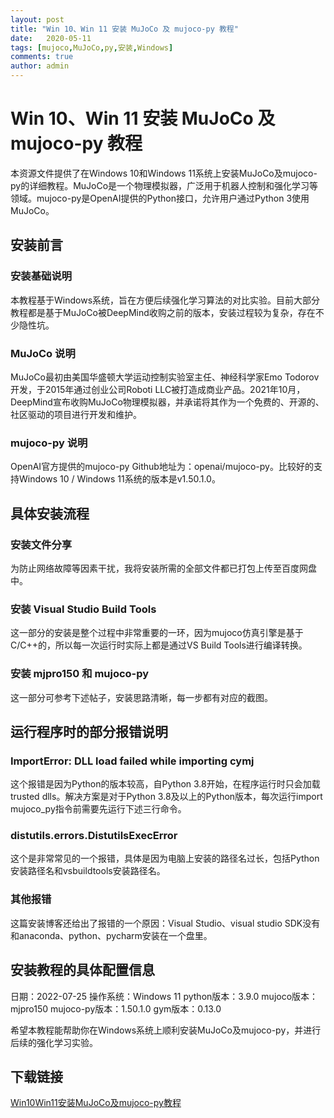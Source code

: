 ```yaml
---
layout: post
title: "Win 10、Win 11 安装 MuJoCo 及 mujoco-py 教程"
date:   2020-05-11
tags: [mujoco,MuJoCo,py,安装,Windows]
comments: true
author: admin
---
```

# Win 10、Win 11 安装 MuJoCo 及 mujoco-py 教程

本资源文件提供了在Windows 10和Windows 11系统上安装MuJoCo及mujoco-py的详细教程。MuJoCo是一个物理模拟器，广泛用于机器人控制和强化学习等领域。mujoco-py是OpenAI提供的Python接口，允许用户通过Python 3使用MuJoCo。

## 安装前言

### 安装基础说明
本教程基于Windows系统，旨在方便后续强化学习算法的对比实验。目前大部分教程都是基于MuJoCo被DeepMind收购之前的版本，安装过程较为复杂，存在不少隐性坑。

### MuJoCo 说明
MuJoCo最初由美国华盛顿大学运动控制实验室主任、神经科学家Emo Todorov开发，于2015年通过创业公司Roboti LLC被打造成商业产品。2021年10月，DeepMind宣布收购MuJoCo物理模拟器，并承诺将其作为一个免费的、开源的、社区驱动的项目进行开发和维护。

### mujoco-py 说明
OpenAI官方提供的mujoco-py Github地址为：openai/mujoco-py。比较好的支持Windows 10 / Windows 11系统的版本是v1.50.1.0。

## 具体安装流程

### 安装文件分享
为防止网络故障等因素干扰，我将安装所需的全部文件都已打包上传至百度网盘中。

### 安装 Visual Studio Build Tools
这一部分的安装是整个过程中非常重要的一环，因为mujoco仿真引擎是基于C/C++的，所以每一次运行时实际上都是通过VS Build Tools进行编译转换。

### 安装 mjpro150 和 mujoco-py
这一部分可参考下述帖子，安装思路清晰，每一步都有对应的截图。

## 运行程序时的部分报错说明

### ImportError: DLL load failed while importing cymj
这个报错是因为Python的版本较高，自Python 3.8开始，在程序运行时只会加载trusted dlls。解决方案是对于Python 3.8及以上的Python版本，每次运行import mujoco_py指令前需要先运行下述三行命令。

### distutils.errors.DistutilsExecError
这个是非常常见的一个报错，具体是因为电脑上安装的路径名过长，包括Python安装路径名和vsbuildtools安装路径名。

### 其他报错
这篇安装博客还给出了报错的一个原因：Visual Studio、visual studio SDK没有和anaconda、python、pycharm安装在一个盘里。

## 安装教程的具体配置信息
日期：2022-07-25
操作系统：Windows 11
python版本：3.9.0
mujoco版本：mjpro150
mujoco-py版本：1.50.1.0
gym版本：0.13.0

希望本教程能帮助你在Windows系统上顺利安装MuJoCo及mujoco-py，并进行后续的强化学习实验。

## 下载链接

[Win10Win11安装MuJoCo及mujoco-py教程](https://pan.quark.cn/s/77be3f50473e)